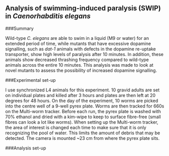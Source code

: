 ## Analysis of swimming-induced paralysis (SWIP) in *Caenorhabditis elegans* 

###Summary

Wild-type *C. elegans* are able to swim in a liquid (M9 or water) for an extended period of time, while mutants that have excessive dopamine signalling, such as *dat-1* animals with defects in the dopamine re-uptake transporter, show high levels of paralysis after 10 minutes. In addition, these animals show decreased thrashing frequency compared to wild-type animals across the entire 10 minutes. This analysis was made to look at novel mutants to assess the possibility of increased dopamine signalling.

###Experimental set-up

I use synchronized L4 animals for this experiment. 10 gravid adults are set on individual plates and killed after 3 hours and plates are then left at 20 degrees for 48 hours. On the day of the experiment, 10 worms are picked into the centre well of a 9-well pyrex plate. Worms are then tracked for 660s on the Multi-worm tracker. Before each run, the pyrex plate is washed with 70% ethanol and dried with a kim-wipe to keep to surface fibre-free (small fibres can look a lot like worms). When setting up the Multi-worm tracker, the area of interest is changed each time to make sure that it is only recognizing the pool of water. This limits the amount of debris that may be detected. The camera is mounted ~23 cm from where the pyrex plate sits.

###Analysis set-up

